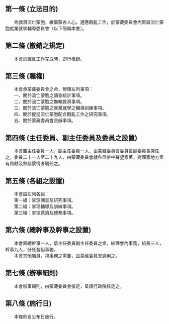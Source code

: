 第一條 (立法目的)
-----------------
　　為救濟流亡蒙胞，維繫蒙古人心，適應戡亂工作，於蒙藏委員會內暫設流亡蒙胞就業就學輔導委員會（以下簡稱本會）。  


第二條 (撤銷之規定)
-------------------
　　本會於戡亂工作完成時，即行撤銷。  


第三條 (職權)
-------------
　　本會承蒙藏委員會之命，辦理左列事項：  
　　一、關於流亡蒙胞之調查統計事項。  
　　二、關於流亡蒙胞之撫輯救濟事項。  
　　三、關於流亡蒙胞之就業就學之輔導訓練事項。  
　　四、關於促進流亡蒙胞配合戡亂工作之研究事項。  
　　五、關於蒙藏委員會交辦事項。  


第四條 (主任委員、副主任委員及委員之設置)
-----------------------------------------
　　本會置主任委員一人，副主任委員一人，由蒙藏委員會委員長副委員長兼任之，委員二十一人至二十九人，由蒙藏委員會就各盟旂中聲望素著，對國家地方素有貢獻及熟諳蒙情者聘任之。  


第五條 (各組之設置)
-------------------
　　本會設左列各組：  
　　第一組：掌理調查及研究事項。  
　　第二組：掌理輔導及訓練事項。  
　　第三組：掌理救濟及總務事項。  


第六條 (總幹事及幹事之設置)
---------------------------
　　本會置總幹事一人，承主任委員副主任委員之命，綜理會內事務，組長三人，幹事九人，分任各組事務。  
　　本會其他職員，視事務之需要，由蒙藏委員會調用之。  


第七條 (辦事細則)
-----------------
　　本會辦事細則，由蒙藏委員會擬定，呈請行政院核定之。  


第八條 (施行日)
---------------
　　本條例自公布日施行。